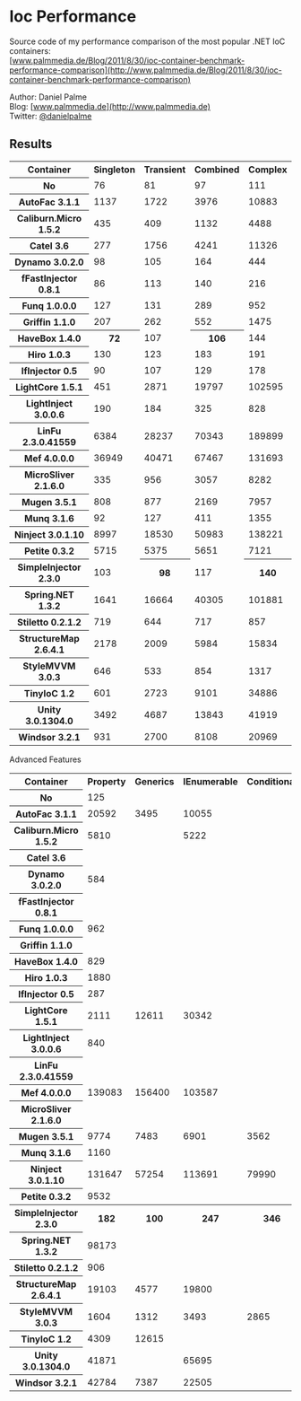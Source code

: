 Ioc Performance
===============

Source code of my performance comparison of the most popular .NET IoC containers:  
[www.palmmedia.de/Blog/2011/8/30/ioc-container-benchmark-performance-comparison](http://www.palmmedia.de/Blog/2011/8/30/ioc-container-benchmark-performance-comparison)

Author: Daniel Palme  
Blog: [www.palmmedia.de](http://www.palmmedia.de)  
Twitter: [@danielpalme](http://twitter.com/danielpalme)  

Results
-------
<table>
<tr><th>Container</th><th>Singleton</th><th>Transient</th><th>Combined</th><th>Complex</th></tr>
<tr><th>No</th><td>76</td><td>81</td><td>97</td><td>111</td></tr>
<tr><th>AutoFac 3.1.1</th><td>1137</td><td>1722</td><td>3976</td><td>10883</td></tr>
<tr><th>Caliburn.Micro 1.5.2</th><td>435</td><td>409</td><td>1132</td><td>4488</td></tr>
<tr><th>Catel 3.6</th><td>277</td><td>1756</td><td>4241</td><td>11326</td></tr>
<tr><th>Dynamo 3.0.2.0</th><td>98</td><td>105</td><td>164</td><td>444</td></tr>
<tr><th>fFastInjector 0.8.1</th><td>86</td><td>113</td><td>140</td><td>216</td></tr>
<tr><th>Funq 1.0.0.0</th><td>127</td><td>131</td><td>289</td><td>952</td></tr>
<tr><th>Griffin 1.1.0</th><td>207</td><td>262</td><td>552</td><td>1475</td></tr>
<tr><th>HaveBox 1.4.0</th><th>72</th><td>107</td><th>106</th><td>144</td></tr>
<tr><th>Hiro 1.0.3</th><td>130</td><td>123</td><td>183</td><td>191</td></tr>
<tr><th>IfInjector 0.5</th><td>90</td><td>107</td><td>129</td><td>178</td></tr>
<tr><th>LightCore 1.5.1</th><td>451</td><td>2871</td><td>19797</td><td>102595</td></tr>
<tr><th>LightInject 3.0.0.6</th><td>190</td><td>184</td><td>325</td><td>828</td></tr>
<tr><th>LinFu 2.3.0.41559</th><td>6384</td><td>28237</td><td>70343</td><td>189899</td></tr>
<tr><th>Mef 4.0.0.0</th><td>36949</td><td>40471</td><td>67467</td><td>131693</td></tr>
<tr><th>MicroSliver 2.1.6.0</th><td>335</td><td>956</td><td>3057</td><td>8282</td></tr>
<tr><th>Mugen 3.5.1</th><td>808</td><td>877</td><td>2169</td><td>7957</td></tr>
<tr><th>Munq 3.1.6</th><td>92</td><td>127</td><td>411</td><td>1355</td></tr>
<tr><th>Ninject 3.0.1.10</th><td>8997</td><td>18530</td><td>50983</td><td>138221</td></tr>
<tr><th>Petite 0.3.2</th><td>5715</td><td>5375</td><td>5651</td><td>7121</td></tr>
<tr><th>SimpleInjector 2.3.0</th><td>103</td><th>98</th><td>117</td><th>140</th></tr>
<tr><th>Spring.NET 1.3.2</th><td>1641</td><td>16664</td><td>40305</td><td>101881</td></tr>
<tr><th>Stiletto 0.2.1.2</th><td>719</td><td>644</td><td>717</td><td>857</td></tr>
<tr><th>StructureMap 2.6.4.1</th><td>2178</td><td>2009</td><td>5984</td><td>15834</td></tr>
<tr><th>StyleMVVM 3.0.3</th><td>646</td><td>533</td><td>854</td><td>1317</td></tr>
<tr><th>TinyIoC 1.2</th><td>601</td><td>2723</td><td>9101</td><td>34886</td></tr>
<tr><th>Unity 3.0.1304.0</th><td>3492</td><td>4687</td><td>13843</td><td>41919</td></tr>
<tr><th>Windsor 3.2.1</th><td>931</td><td>2700</td><td>8108</td><td>20969</td></tr>
</table>
Advanced Features
<table>
<tr><th>Container</th><th>Property</th><th>Generics</th><th>IEnumerable</th><th>Conditional</th><th>Interception</th></tr>
<tr><th>No </th><td>125</td><td></td><td></td><td></td><td></td></tr>
<tr><th>AutoFac 3.1.1</th><td>20592</td><td>3495</td><td>10055</td><td></td><td>30659</td></tr>
<tr><th>Caliburn.Micro 1.5.2</th><td>5810</td><td></td><td>5222</td><td></td><td></td></tr>
<tr><th>Catel 3.6</th><td></td><td></td><td></td><td></td><td></td></tr>
<tr><th>Dynamo 3.0.2.0</th><td>584</td><td></td><td></td><td></td><td></td></tr>
<tr><th>fFastInjector 0.8.1</th><td></td><td></td><td></td><td></td><td></td></tr>
<tr><th>Funq 1.0.0.0</th><td>962</td><td></td><td></td><td></td><td></td></tr>
<tr><th>Griffin 1.1.0</th><td></td><td></td><td></td><td></td><td></td></tr>
<tr><th>HaveBox 1.4.0</th><td>829</td><td></td><td></td><td></td><th>583</th></tr>
<tr><th>Hiro 1.0.3</th><td>1880</td><td></td><td></td><td></td><td></td></tr>
<tr><th>IfInjector 0.5</th><td>287</td><td></td><td></td><td></td><td></td></tr>
<tr><th>LightCore 1.5.1</th><td>2111</td><td>12611</td><td>30342</td><td></td><td></td></tr>
<tr><th>LightInject 3.0.0.6</th><td>840</td><td></td><td></td><td></td><td></td></tr>
<tr><th>LinFu 2.3.0.41559</th><td></td><td></td><td></td><td></td><td></td></tr>
<tr><th>Mef 4.0.0.0</th><td>139083</td><td>156400</td><td>103587</td><td></td><td></td></tr>
<tr><th>MicroSliver 2.1.6.0</th><td></td><td></td><td></td><td></td><td></td></tr>
<tr><th>Mugen 3.5.1</th><td>9774</td><td>7483</td><td>6901</td><td>3562</td><td>21569</td></tr>
<tr><th>Munq 3.1.6</th><td>1160</td><td></td><td></td><td></td><td></td></tr>
<tr><th>Ninject 3.0.1.10</th><td>131647</td><td>57254</td><td>113691</td><td>79990</td><td>26303</td></tr>
<tr><th>Petite 0.3.2</th><td>9532</td><td></td><td></td><td></td><td></td></tr>
<tr><th>SimpleInjector 2.3.0</th><th>182</th><th>100</th><th>247</th><th>346</th><td>6177</td></tr>
<tr><th>Spring.NET 1.3.2</th><td>98173</td><td></td><td></td><td></td><td></td></tr>
<tr><th>Stiletto 0.2.1.2</th><td>906</td><td></td><td></td><td></td><td></td></tr>
<tr><th>StructureMap 2.6.4.1</th><td>19103</td><td>4577</td><td>19800</td><td></td><td>11168</td></tr>
<tr><th>StyleMVVM 3.0.3</th><td>1604</td><td>1312</td><td>3493</td><td>2865</td><td></td></tr>
<tr><th>TinyIoC 1.2</th><td>4309</td><td>12615</td><td></td><td></td><td></td></tr>
<tr><th>Unity 3.0.1304.0</th><td>41871</td><td></td><td>65695</td><td></td><td>108377</td></tr>
<tr><th>Windsor 3.2.1</th><td>42784</td><td>7387</td><td>22505</td><td></td><td>18511</td></tr>
</table>
